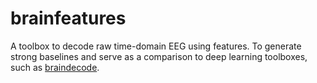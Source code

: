 # brainfeatures

A toolbox to decode raw time-domain EEG using features.
To generate strong baselines and serve as a comparison to deep learning toolboxes, such as [braindecode](https://github.com/robintibor/braindecode).
